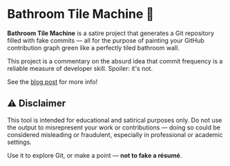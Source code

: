 # Bathroom Tile Machine 🧼

**Bathroom Tile Machine** is a satire project that generates a Git repository filled with fake commits — all for the purpose of painting your GitHub contribution graph green like a perfectly tiled bathroom wall.

This project is a commentary on the absurd idea that commit frequency is a reliable measure of developer skill. Spoiler: it's not.

See the [blog post](https://mrshiny608.github.io/bathroom_tile_machine/) for more info!

## ⚠️ Disclaimer

This tool is intended for educational and satirical purposes only.
Do not use the output to misrepresent your work or contributions — doing so could be considered misleading or fraudulent, especially in professional or academic settings.

Use it to explore Git, or make a point — **not to fake a résumé**.
